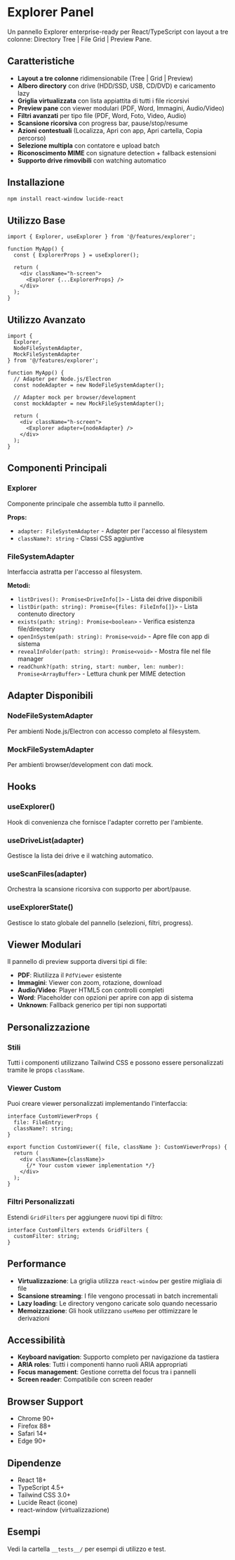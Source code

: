 # Explorer Panel

Un pannello Explorer enterprise-ready per React/TypeScript con layout a tre colonne: Directory Tree | File Grid | Preview Pane.

## Caratteristiche

- **Layout a tre colonne** ridimensionabile (Tree | Grid | Preview)
- **Albero directory** con drive (HDD/SSD, USB, CD/DVD) e caricamento lazy
- **Griglia virtualizzata** con lista appiattita di tutti i file ricorsivi
- **Preview pane** con viewer modulari (PDF, Word, Immagini, Audio/Video)
- **Filtri avanzati** per tipo file (PDF, Word, Foto, Video, Audio)
- **Scansione ricorsiva** con progress bar, pause/stop/resume
- **Azioni contestuali** (Localizza, Apri con app, Apri cartella, Copia percorso)
- **Selezione multipla** con contatore e upload batch
- **Riconoscimento MIME** con signature detection + fallback estensioni
- **Supporto drive rimovibili** con watching automatico

## Installazione

```bash
npm install react-window lucide-react
```

## Utilizzo Base

```tsx
import { Explorer, useExplorer } from '@/features/explorer';

function MyApp() {
  const { ExplorerProps } = useExplorer();
  
  return (
    <div className="h-screen">
      <Explorer {...ExplorerProps} />
    </div>
  );
}
```

## Utilizzo Avanzato

```tsx
import { 
  Explorer, 
  NodeFileSystemAdapter, 
  MockFileSystemAdapter 
} from '@/features/explorer';

function MyApp() {
  // Adapter per Node.js/Electron
  const nodeAdapter = new NodeFileSystemAdapter();
  
  // Adapter mock per browser/development
  const mockAdapter = new MockFileSystemAdapter();
  
  return (
    <div className="h-screen">
      <Explorer adapter={nodeAdapter} />
    </div>
  );
}
```

## Componenti Principali

### Explorer
Componente principale che assembla tutto il pannello.

**Props:**
- `adapter: FileSystemAdapter` - Adapter per l'accesso al filesystem
- `className?: string` - Classi CSS aggiuntive

### FileSystemAdapter
Interfaccia astratta per l'accesso al filesystem.

**Metodi:**
- `listDrives(): Promise<DriveInfo[]>` - Lista dei drive disponibili
- `listDir(path: string): Promise<{files: FileInfo[]}>` - Lista contenuto directory
- `exists(path: string): Promise<boolean>` - Verifica esistenza file/directory
- `openInSystem(path: string): Promise<void>` - Apre file con app di sistema
- `revealInFolder(path: string): Promise<void>` - Mostra file nel file manager
- `readChunk?(path: string, start: number, len: number): Promise<ArrayBuffer>` - Lettura chunk per MIME detection

## Adapter Disponibili

### NodeFileSystemAdapter
Per ambienti Node.js/Electron con accesso completo al filesystem.

### MockFileSystemAdapter
Per ambienti browser/development con dati mock.

## Hooks

### useExplorer()
Hook di convenienza che fornisce l'adapter corretto per l'ambiente.

### useDriveList(adapter)
Gestisce la lista dei drive e il watching automatico.

### useScanFiles(adapter)
Orchestra la scansione ricorsiva con supporto per abort/pause.

### useExplorerState()
Gestisce lo stato globale del pannello (selezioni, filtri, progress).

## Viewer Modulari

Il pannello di preview supporta diversi tipi di file:

- **PDF**: Riutilizza il `PdfViewer` esistente
- **Immagini**: Viewer con zoom, rotazione, download
- **Audio/Video**: Player HTML5 con controlli completi
- **Word**: Placeholder con opzioni per aprire con app di sistema
- **Unknown**: Fallback generico per tipi non supportati

## Personalizzazione

### Stili
Tutti i componenti utilizzano Tailwind CSS e possono essere personalizzati tramite le props `className`.

### Viewer Custom
Puoi creare viewer personalizzati implementando l'interfaccia:

```tsx
interface CustomViewerProps {
  file: FileEntry;
  className?: string;
}

export function CustomViewer({ file, className }: CustomViewerProps) {
  return (
    <div className={className}>
      {/* Your custom viewer implementation */}
    </div>
  );
}
```

### Filtri Personalizzati
Estendi `GridFilters` per aggiungere nuovi tipi di filtro:

```tsx
interface CustomFilters extends GridFilters {
  customFilter: string;
}
```

## Performance

- **Virtualizzazione**: La griglia utilizza `react-window` per gestire migliaia di file
- **Scansione streaming**: I file vengono processati in batch incrementali
- **Lazy loading**: Le directory vengono caricate solo quando necessario
- **Memoizzazione**: Gli hook utilizzano `useMemo` per ottimizzare le derivazioni

## Accessibilità

- **Keyboard navigation**: Supporto completo per navigazione da tastiera
- **ARIA roles**: Tutti i componenti hanno ruoli ARIA appropriati
- **Focus management**: Gestione corretta del focus tra i pannelli
- **Screen reader**: Compatibile con screen reader

## Browser Support

- Chrome 90+
- Firefox 88+
- Safari 14+
- Edge 90+

## Dipendenze

- React 18+
- TypeScript 4.5+
- Tailwind CSS 3.0+
- Lucide React (icone)
- react-window (virtualizzazione)

## Esempi

Vedi la cartella `__tests__/` per esempi di utilizzo e test.

